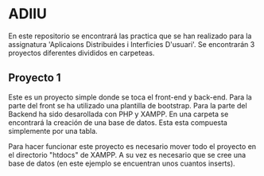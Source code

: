 # ADIIU
En este repositorio se encontrará las practica que se han realizado para la assignatura 'Aplicaions Distribuides i Interficies D'usuari'. Se encontrarán 3 proyectos diferentes divididos en carpeteas.

## Proyecto 1
Este es un proyecto simple donde se toca el front-end y back-end. Para la parte del front se ha utilizado  una plantilla de bootstrap.
Para la parte del Backend ha sido desarollada con PHP y XAMPP. En una carpeta se encontrará la creación de una base de datos. 
Esta esta compuesta simplemente por una tabla. 

Para hacer funcionar este proyecto es necesario mover todo el proyecto en el directorio "htdocs" de XAMPP. A su vez es necesario que se cree una base de datos (en este ejemplo se encuentran unos cuantos inserts).
